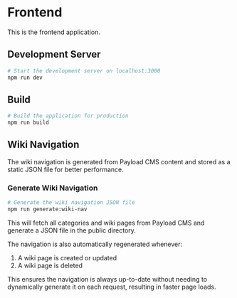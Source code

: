 # Frontend

This is the frontend application.

## Development Server

```bash
# Start the development server on localhost:3000
npm run dev
```

## Build

```bash
# Build the application for production
npm run build
```

## Wiki Navigation

The wiki navigation is generated from Payload CMS content and stored as a static JSON file for better performance.

### Generate Wiki Navigation

```bash
# Generate the wiki navigation JSON file
npm run generate:wiki-nav
```

This will fetch all categories and wiki pages from Payload CMS and generate a JSON file in the public directory.

The navigation is also automatically regenerated whenever:

1. A wiki page is created or updated
2. A wiki page is deleted

This ensures the navigation is always up-to-date without needing to dynamically generate it on each request, resulting in faster page loads.

<!-- Trigger deploy -->
<!-- Trigger deploy again -->
<!-- Force refresh deploy -->
<!-- Trigger build with latest colleague changes -->

